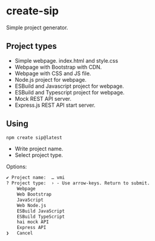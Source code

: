 # create-sip

Simple project generator.

## Project types

* Simple webpage. index.html and style.css
* Webpage with Bootstrap with CDN.
* Webpage with CSS and JS file.
* Node.js project for webpage.
* ESBuild and Javascript project for webpage.
* ESBuild and Typescript project for webpage.
* Mock REST API server.
* Express.js REST API start server.

## Using

```bash
npm create sip@latest
```

* Write project name.
* Select project type.

Options:

```txt
✔ Project name:  … vmi
? Project type:  › - Use arrow-keys. Return to submit.
    Webpage
    Web Bootstrap
    JavaScript
    Web Node.js
    ESBuild JavaScript
    ESBuild TypeScript
    hai mock API
    Express API
❯   Cancel  
```

